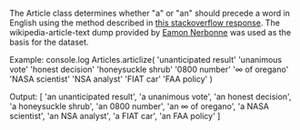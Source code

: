 The Article class determines whether "a" or "an" should precede a word in English using the method described in [this stackoverflow response](http://stackoverflow.com/questions/1288291/how-can-i-correctly-prefix-a-word-with-a-and-an/1288473#1288473). The wikipedia-article-text dump provided by [Eamon Nerbonne](http://home.nerbonne.org/A-vs-An/) was used as the basis for the dataset.

Example:
	console.log Articles.articlize(
	  'unanticipated result'
	  'unanimous vote'
	  'honest decision'
	  'honeysuckle shrub'
	  '0800 number'
	  '∞ of oregano'
	  'NASA scientist'
	  'NSA analyst'
	  'FIAT car'
	  'FAA policy'
	)
	
Output:
	[ 'an unanticipated result',
	  'a unanimous vote',
	  'an honest decision',
	  'a honeysuckle shrub',
	  'an 0800 number',
	  'an ∞ of oregano',
	  'a NASA scientist',
	  'an NSA analyst',
	  'a FIAT car',
	  'an FAA policy' ]
